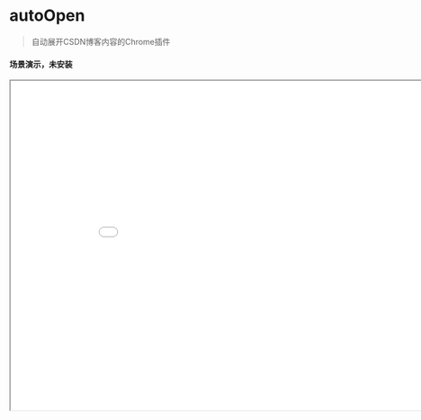 # autoOpen

> 自动展开CSDN博客内容的Chrome插件

#### 场景演示，未安装
<iframe width=913 height=586  src="./gif/gif1.gif"/>

#### 安装后，刷新网页
<iframe width=1057 height=614 src="./gif/gif2.gif"/>

#### 本地插件安装方式

> 在浏览器的设置中，找到扩展插件，选择**加载已解压的扩展程序**，弹出选择框后选择本插件`autoOpen.crx`文件所在的目录，即可，详情请百度搜索。